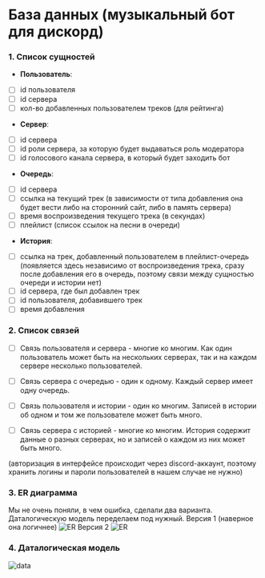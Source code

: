 # База данных (музыкальный бот для дискорд)

### 1. Список сущностей

- **Пользователь**:
- [ ] id пользователя
- [ ] id cервера
- [ ] кол-во добавленных пользователем треков (для рейтинга)
- **Сервер**:
- [ ] id сервера 
- [ ] id роли сервера, за которую будет выдаваться роль модератора
- [ ] id голосового канала сервера, в который будет заходить бот
- **Очередь**:
- [ ] id сервера
- [ ] ссылка на текущий трек (в зависимости от типа добавления она будет вести либо на сторонний сайт, либо в память сервера)
- [ ] время воспроизведения текущего трека (в секундах)
- [ ] плейлист (список ссылок на песни в очереди)
- **История**:
- [ ] ссылка на трек, добавленный пользователем в плейлист-очередь (появляется здесь независимо от воспроизведения трека, сразу после добавления его в очередь, поэтому связи между сущностью очереди и истории нет)
- [ ] id сервера, где был добавлен трек
- [ ] id пользователя, добавившего трек
- [ ] время добавления

### 2. Список связей
- [ ] Связь пользователя и сервера - многие ко многим. Как один пользователь может быть на нескольких серверах, так и на каждом сервере несколько пользователей.
- [ ] Связь сервера с очередью - один к одному. Каждый сервер имеет одну очередь.
- [ ] Связь пользователя и истории - один ко многим. Записей в истории об одном и том же пользователе может быть много.
- [ ] Связь сервера с историей - многие ко многим. История содержит данные о разных серверах, но и записей о каждом из них может быть много.


(авторизация в интерфейсе происходит через discord-аккаунт, поэтому хранить логины и пароли пользователей в нашем случае не нужно)

### 3. ER диаграмма
Мы не очень поняли, в чем ошибка, сделали два варианта. Даталогическую модель переделаем под нужный.
Версия 1 (наверное она логичнее)
![ER](https://media.discordapp.net/attachments/755814596383735848/913689071648374794/2.png?width=956&height=553)
Версия 2
![ER](https://sun9-67.userapi.com/impg/jMvuVKyu6yS3jkrz1sIE95GmjRm0X5IlaKdAeg/BuDN0JHkhps.jpg?size=1422x911&quality=96&sign=7fdf51d56c18ee6ffb5b6d94c37a34bd&type=album)
### 4. Даталогическая модель
![data](https://media.discordapp.net/attachments/755814596383735848/911201341668466738/1.png)
